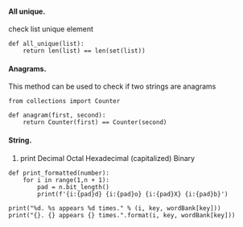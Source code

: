 #### All unique.
check list unique element
```
def all_unique(list):
    return len(list) == len(set(list))
```

#### Anagrams.
This method can be used to check if two strings are anagrams
```
from collections import Counter

def anagram(first, second):
    return Counter(first) == Counter(second)
```

#### String.
1. print 
Decimal
Octal
Hexadecimal (capitalized)
Binary
```
def print_formatted(number):
    for i in range(1,n + 1):
        pad = n.bit_length()
        print(f'{i:{pad}d} {i:{pad}o} {i:{pad}X} {i:{pad}b}')
```
```
print("%d. %s appears %d times." % (i, key, wordBank[key]))
print("{}. {} appears {} times.".format(i, key, wordBank[key]))
```
